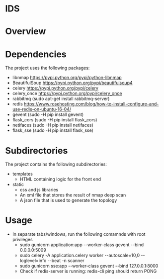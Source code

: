 # IDS

# Overview

# Dependencies
The project uses the following packages:

- libnmap https://pypi.python.org/pypi/python-libnmap
- BeautifulSoup https://pypi.python.org/pypi/beautifulsoup4
- celery https://pypi.python.org/pypi/celery
- celery_once https://pypi.python.org/pypi/celery_once
- rabbitmq (sudo apt-get install rabbitmq-server)
- redis https://www.rosehosting.com/blog/how-to-install-configure-and-use-redis-on-ubuntu-16-04/
- gevent (sudo -H pip install gevent)
- flask_cors (sudo -H pip install flask_cors)
- netifaces (sudo -H pip install netifaces)
- flask_sse (sudo -H pip install flask_sse)



# Subdirectories
The project contains the following subdirectories:

- templates
    - HTML containing logic for the front end
- static
    - css and js libraries
    - An xml file that stores the result of nmap deep scan
    - A json file that is used to generate the topology
    
# Usage
- In separate tabs/windows, run the following comamnds with root privileges
  - sudo gunicorn application:app --worker-class gevent --bind 0.0.0.0:5009
  - sudo celery -A application.celery worker --autoscale=10,0 --loglevel=info --beat -n scanner
  - sudo gunicorn sse:app --worker-class gevent --bind 127.0.0.1:8000
  - Check if redis-server is running: redis-cli ping should return PONG
